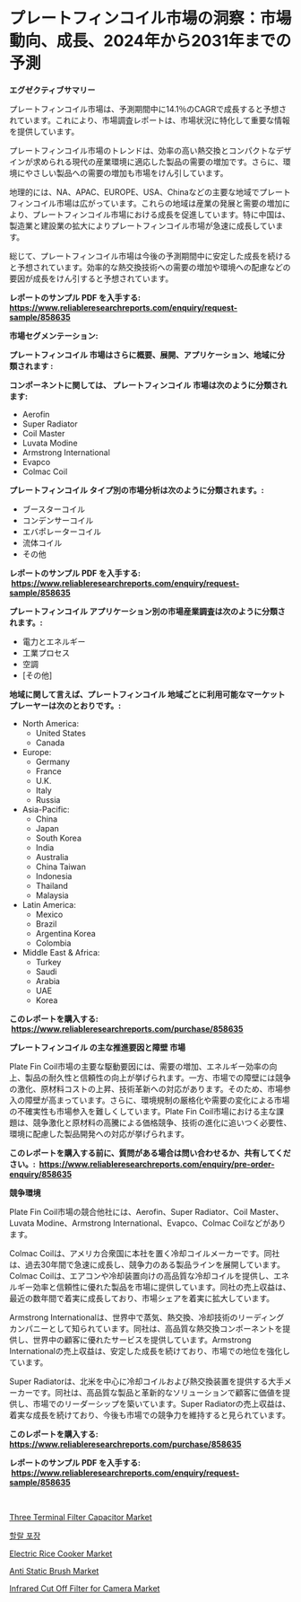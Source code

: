 <p><h1>プレートフィンコイル市場の洞察：市場動向、成長、2024年から2031年までの予測</h1></p><p><strong>エグゼクティブサマリー</strong></p>
<p><p>プレートフィンコイル市場は、予測期間中に14.1％のCAGRで成長すると予想されています。これにより、市場調査レポートは、市場状況に特化して重要な情報を提供しています。</p><p>プレートフィンコイル市場のトレンドは、効率の高い熱交換とコンパクトなデザインが求められる現代の産業環境に適応した製品の需要の増加です。さらに、環境にやさしい製品への需要の増加も市場をけん引しています。</p><p>地理的には、NA、APAC、EUROPE、USA、Chinaなどの主要な地域でプレートフィンコイル市場は広がっています。これらの地域は産業の発展と需要の増加により、プレートフィンコイル市場における成長を促進しています。特に中国は、製造業と建設業の拡大によりプレートフィンコイル市場が急速に成長しています。</p><p>総じて、プレートフィンコイル市場は今後の予測期間中に安定した成長を続けると予想されています。効率的な熱交換技術への需要の増加や環境への配慮などの要因が成長をけん引すると予想されています。</p></p>
<p><strong>レポートのサンプル PDF を入手する: <a href="https://www.reliableresearchreports.com/enquiry/request-sample/858635">https://www.reliableresearchreports.com/enquiry/request-sample/858635</a></strong></p>
<p><strong>市場セグメンテーション:</strong></p>
<p><strong> プレートフィンコイル 市場はさらに概要、展開、アプリケーション、地域に分類されます :</strong></p>
<p><strong>コンポーネントに関しては、 プレートフィンコイル 市場は次のように分類されます: &nbsp;</strong></p>
<p><ul><li>Aerofin</li><li>Super Radiator</li><li>Coil Master</li><li>Luvata Modine</li><li>Armstrong International</li><li>Evapco</li><li>Colmac Coil</li></ul></p>
<p><strong> プレートフィンコイル タイプ別の市場分析は次のように分類されます。:</strong></p>
<p><ul><li>ブースターコイル</li><li>コンデンサーコイル</li><li>エバポレーターコイル</li><li>流体コイル</li><li>その他</li></ul></p>
<p><strong>レポートのサンプル PDF を入手する: &nbsp;<a href="https://www.reliableresearchreports.com/enquiry/request-sample/858635">https://www.reliableresearchreports.com/enquiry/request-sample/858635</a></strong></p>
<p><strong> プレートフィンコイル アプリケーション別の市場産業調査は次のように分類されます。:</strong></p>
<p><ul><li>電力とエネルギー</li><li>工業プロセス</li><li>空調</li><li>[その他]</li></ul></p>
<p><strong>地域に関して言えば、プレートフィンコイル 地域ごとに利用可能なマーケットプレーヤーは次のとおりです。:</strong></p>
<p><ul>
    <li>
        North America:
        <ul>
            <li>United States</li>
            <li>Canada</li>
        </ul>
    </li>
    <li>
        Europe:
        <ul>
            <li>Germany</li>
            <li>France</li>
            <li>U.K.</li>
            <li>Italy</li>
            <li>Russia</li>
        </ul>
    </li>
    <li>
        Asia-Pacific:
        <ul>
            <li>China</li>
            <li>Japan</li>
            <li>South Korea</li>
            <li>India</li>
            <li>Australia</li>
            <li>China Taiwan</li>
            <li>Indonesia</li>
            <li>Thailand</li>
            <li>Malaysia</li>
        </ul>
    </li>
    <li>
        Latin America:
        <ul>
            <li>Mexico</li>
            <li>Brazil</li>
            <li>Argentina Korea</li>
            <li>Colombia</li>
        </ul>
    </li>
    <li>
        Middle East & Africa:
        <ul>
            <li>Turkey</li>
            <li>Saudi</li>
            <li>Arabia</li>
            <li>UAE</li>
            <li>Korea</li>
        </ul>
    </li>
    </ul></p>
<p><strong>このレポートを購入する: &nbsp;<a href="https://www.reliableresearchreports.com/purchase/858635">https://www.reliableresearchreports.com/purchase/858635</a></strong></p>
<p><strong>プレートフィンコイル の主な推進要因と障壁 市場</strong></p>
<p><p>Plate Fin Coil市場の主要な駆動要因には、需要の増加、エネルギー効率の向上、製品の耐久性と信頼性の向上が挙げられます。一方、市場での障壁には競争の激化、原材料コストの上昇、技術革新への対応があります。そのため、市場参入の障壁が高まっています。さらに、環境規制の厳格化や需要の変化による市場の不確実性も市場参入を難しくしています。Plate Fin Coil市場における主な課題は、競争激化と原材料の高騰による価格競争、技術の進化に追いつく必要性、環境に配慮した製品開発への対応が挙げられます。</p></p>
<p><strong>このレポートを購入する前に、質問がある場合は問い合わせるか、共有してください。:&nbsp; <a href="https://www.reliableresearchreports.com/enquiry/pre-order-enquiry/858635">https://www.reliableresearchreports.com/enquiry/pre-order-enquiry/858635</a></strong></p>
<p><strong>競争環境</strong></p>
<p><p>Plate Fin Coil市場の競合他社には、Aerofin、Super Radiator、Coil Master、Luvata Modine、Armstrong International、Evapco、Colmac Coilなどがあります。</p><p>Colmac Coilは、アメリカ合衆国に本社を置く冷却コイルメーカーです。同社は、過去30年間で急速に成長し、競争力のある製品ラインを展開しています。Colmac Coilは、エアコンや冷却装置向けの高品質な冷却コイルを提供し、エネルギー効率と信頼性に優れた製品を市場に提供しています。同社の売上収益は、最近の数年間で着実に成長しており、市場シェアを着実に拡大しています。</p><p>Armstrong Internationalは、世界中で蒸気、熱交換、冷却技術のリーディングカンパニーとして知られています。同社は、高品質な熱交換コンポーネントを提供し、世界中の顧客に優れたサービスを提供しています。Armstrong Internationalの売上収益は、安定した成長を続けており、市場での地位を強化しています。</p><p>Super Radiatorは、北米を中心に冷却コイルおよび熱交換装置を提供する大手メーカーです。同社は、高品質な製品と革新的なソリューションで顧客に価値を提供し、市場でのリーダーシップを築いています。Super Radiatorの売上収益は、着実な成長を続けており、今後も市場での競争力を維持すると見られています。</p></p>
<p><strong>このレポートを購入する: &nbsp; <a href="https://www.reliableresearchreports.com/purchase/858635">https://www.reliableresearchreports.com/purchase/858635</a></strong></p>
<p><strong>レポートのサンプル PDF を入手する: &nbsp;<a href="https://www.reliableresearchreports.com/enquiry/request-sample/858635">https://www.reliableresearchreports.com/enquiry/request-sample/858635</a></strong><strong></strong></p>
<p>&nbsp;</p>
<p><p><a href="https://issuu.com/reportprime-2/docs/three-terminal-filter-capacitor-market-size-2030.p">Three Terminal Filter Capacitor Market</a></p><p><a href="https://github.com/vs019sa3m8x/Market-Research-Report-List-1/blob/main/95303054514.md">할랄 포장</a></p><p><a href="https://github.com/gulaimolin/Market-Research-Report-List-3/blob/main/electric-rice-cooker-market.md">Electric Rice Cooker Market</a></p><p><a href="https://github.com/RoccoManning/Market-Research-Report-List-4/blob/main/anti-static-brush-market.md">Anti Static Brush Market</a></p><p><a href="https://issuu.com/reportprime-2/docs/infrared-cut-off-filter-for-camera-_09ea1e5e35cdaa">Infrared Cut Off Filter for Camera Market</a></p></p>